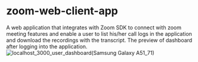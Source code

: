 # zoom-web-client-app
A web application that integrates with Zoom SDK to connect with zoom meeting features and enable a user to list his/her call logs in the application and download the recordings with the transcript.
The preview of dashboard after logging into the application.
![localhost_3000_user_dashboard(Samsung Galaxy A51_71)](https://github.com/harshrajhrj/zoom-web-client-app/assets/65942427/e030bbf9-dae2-4af7-8c26-211c1a8e3ef3)
